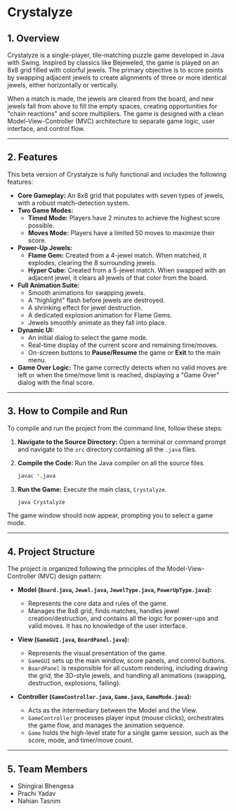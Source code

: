 # Crystalyze

## 1. Overview

Crystalyze is a single-player, tile-matching puzzle game developed in Java with Swing. Inspired by classics like Bejeweled, the game is played on an 8x8 grid filled with colorful jewels. The primary objective is to score points by swapping adjacent jewels to create alignments of three or more identical jewels, either horizontally or vertically.

When a match is made, the jewels are cleared from the board, and new jewels fall from above to fill the empty spaces, creating opportunities for "chain reactions" and score multipliers. The game is designed with a clean Model-View-Controller (MVC) architecture to separate game logic, user interface, and control flow.

---

## 2. Features

This beta version of Crystalyze is fully functional and includes the following features:

* **Core Gameplay:** An 8x8 grid that populates with seven types of jewels, with a robust match-detection system.
* **Two Game Modes:**
    * **Timed Mode:** Players have 2 minutes to achieve the highest score possible.
    * **Moves Mode:** Players have a limited 50 moves to maximize their score.
* **Power-Up Jewels:**
    * **Flame Gem:** Created from a 4-jewel match. When matched, it explodes, clearing the 8 surrounding jewels.
    * **Hyper Cube:** Created from a 5-jewel match. When swapped with an adjacent jewel, it clears all jewels of that color from the board.
* **Full Animation Suite:**
    * Smooth animations for swapping jewels.
    * A "highlight" flash before jewels are destroyed.
    * A shrinking effect for jewel destruction.
    * A dedicated explosion animation for Flame Gems.
    * Jewels smoothly animate as they fall into place.
* **Dynamic UI:**
    * An initial dialog to select the game mode.
    * Real-time display of the current score and remaining time/moves.
    * On-screen buttons to **Pause/Resume** the game or **Exit** to the main menu.
* **Game Over Logic:** The game correctly detects when no valid moves are left or when the time/move limit is reached, displaying a "Game Over" dialog with the final score.

---

## 3. How to Compile and Run

To compile and run the project from the command line, follow these steps:

1.  **Navigate to the Source Directory:**
    Open a terminal or command prompt and navigate to the `src` directory containing all the `.java` files.

2.  **Compile the Code:**
    Run the Java compiler on all the source files.

    ```bash
    javac *.java
    ```

3.  **Run the Game:**
    Execute the main class, `Crystalyze`.

    ```bash
    java Crystalyze
    ```

The game window should now appear, prompting you to select a game mode.

---

## 4. Project Structure

The project is organized following the principles of the Model-View-Controller (MVC) design pattern:

* **Model (`Board.java`, `Jewel.java`, `JewelType.java`, `PowerUpType.java`):**
    * Represents the core data and rules of the game.
    * Manages the 8x8 grid, finds matches, handles jewel creation/destruction, and contains all the logic for power-ups and valid moves. It has no knowledge of the user interface.

* **View (`GameGUI.java`, `BoardPanel.java`):**
    * Represents the visual presentation of the game.
    * `GameGUI` sets up the main window, score panels, and control buttons.
    * `BoardPanel` is responsible for all custom rendering, including drawing the grid, the 3D-style jewels, and handling all animations (swapping, destruction, explosions, falling).

* **Controller (`GameController.java`, `Game.java`, `GameMode.java`):**
    * Acts as the intermediary between the Model and the View.
    * `GameController` processes player input (mouse clicks), orchestrates the game flow, and manages the animation sequence.
    * `Game` holds the high-level state for a single game session, such as the score, mode, and timer/move count.

---

## 5. Team Members

* Shingirai Bhengesa
* Prachi Yadav
* Nahian Tasnim
